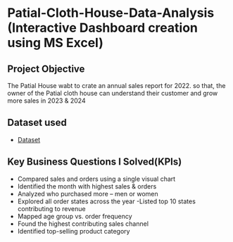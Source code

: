 # Patial-Cloth-House-Data-Analysis (Interactive Dashboard creation using MS Excel)
## Project Objective
The Patial House wabt to crate an annual sales report for 2022. so that, the owner of the Patial cloth house can understand their customer and grow more sales in 2023 & 2024

## Dataset used
- <a href="https://github.com/Nikhil8894/Data-Analysis-Dashboard/blob/main/Patial%20Cloth%20House%20Data%20Analysis.xlsx">Dataset</a>

## Key Business Questions I Solved(KPIs)
- Compared sales and orders using a single visual chart
- Identified the month with highest sales & orders
- Analyzed who purchased more – men or women
- Explored all order states across the year
-Listed top 10 states contributing to revenue
- Mapped age group vs. order frequency
- Found the highest contributing sales channel
- Identified top-selling product category



